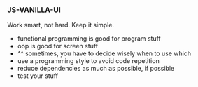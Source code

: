 ### JS-VANILLA-UI

Work smart, not hard. Keep it simple.
- functional programming is good for program stuff
- oop is good for screen stuff
- ^^ sometimes, you have to decide wisely when to use which
- use a programming style to avoid code repetition
- reduce dependencies as much as possible, if possible
- test your stuff